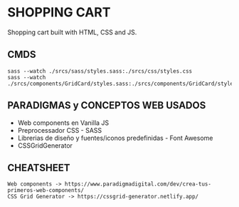 # SHOPPING CART

Shopping cart built with HTML, CSS and JS.

## CMDS

    sass --watch ./srcs/sass/styles.sass:./srcs/css/styles.css 
    sass --watch ./srcs/components/GridCard/styles.sass:./srcs/components/GridCard/styles.css

## PARADIGMAS y CONCEPTOS WEB USADOS

- Web components en Vanilla JS
- Preprocessador CSS - SASS
- Librerias de diseño y fuentes/iconos predefinidas - Font Awesome
- CSSGridGenerator

## CHEATSHEET

    Web components -> https://www.paradigmadigital.com/dev/crea-tus-primeros-web-components/
    CSS Grid Generator -> https://cssgrid-generator.netlify.app/
